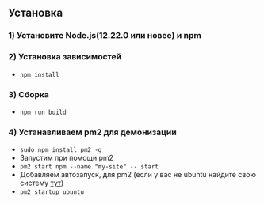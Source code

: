 ## Установка

### 1) Установите Node.js(12.22.0 или новее) и npm
### 2) Установка зависимостей
*  `npm install`
### 3) Сборка
*  `npm run build`
### 4) Устанавливаем pm2 для демонизации
*  `sudo npm install pm2 -g`
* Запустим при помощи pm2
* `pm2 start npm --name "my-site" -- start`
* Добавляем автозапуск, для pm2 (если у вас не ubuntu найдите свою систему [тут](https://pm2.keymetrics.io/docs/usage/startup/#specifying-the-init-system))
* `pm2 startup ubuntu`
